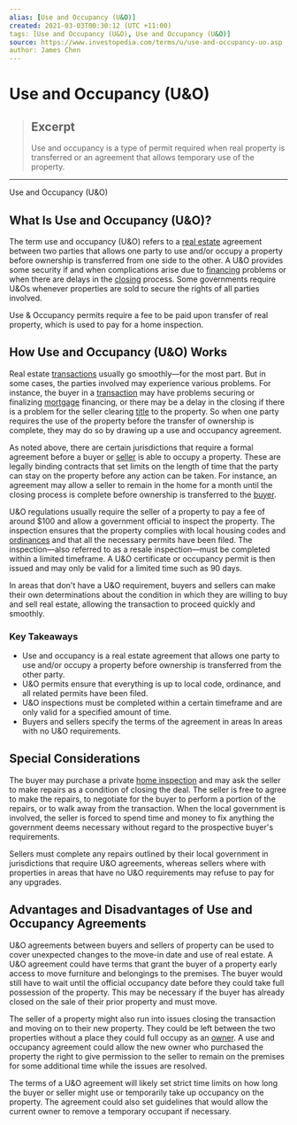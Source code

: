 ```yaml
---
alias: [Use and Occupancy (U&O)]
created: 2021-03-03T00:30:12 (UTC +11:00)
tags: [Use and Occupancy (U&O), Use and Occupancy (U&O)]
source: https://www.investopedia.com/terms/u/use-and-occupancy-uo.asp
author: James Chen
---
```


# Use and Occupancy (U&O)

> ## Excerpt
> Use and occupancy is a type of permit required when real property is transferred or an agreement that allows temporary use of the property.

---

Use and Occupancy (U&O)
## What Is Use and Occupancy (U&O)?

The term use and occupancy (U&O) refers to a [real estate](https://www.investopedia.com/terms/r/realestate.asp) agreement between two parties that allows one party to use and/or occupy a property before ownership is transferred from one side to the other. A U&O provides some security if and when complications arise due to [financing](https://www.investopedia.com/terms/f/financing.asp) problems or when there are delays in the [closing](https://www.investopedia.com/terms/c/closing.asp) process. Some governments require U&Os whenever properties are sold to secure the rights of all parties involved.

Use & Occupancy permits require a fee to be paid upon transfer of real property, which is used to pay for a home inspection. 

## How Use and Occupancy (U&O) Works

Real estate [transactions](https://www.investopedia.com/terms/t/transaction.asp) usually go smoothly—for the most part. But in some cases, the parties involved may experience various problems. For instance, the buyer in a [transaction](https://www.investopedia.com/terms/t/transaction.asp) may have problems securing or finalizing [mortgage](https://www.investopedia.com/terms/m/mortgage.asp) financing, or there may be a delay in the closing if there is a problem for the seller clearing [title](https://www.investopedia.com/terms/t/title.asp) to the property. So when one party requires the use of the property before the transfer of ownership is complete, they may do so by drawing up a use and occupancy agreement.

As noted above, there are certain jurisdictions that require a formal agreement before a buyer or [seller](https://www.investopedia.com/terms/s/seller.asp) is able to occupy a property. These are legally binding contracts that set limits on the length of time that the party can stay on the property before any action can be taken. For instance, an agreement may allow a seller to remain in the home for a month until the closing process is complete before ownership is transferred to the [buyer](https://www.investopedia.com/articles/mortgages-real-estate/10/ready-to-buy-house.asp).

U&O regulations usually require the seller of a property to pay a fee of around $100 and allow a government official to inspect the property. The inspection ensures that the property complies with local housing codes and [ordinances](https://www.investopedia.com/terms/z/zoning-ordinance.asp) and that all the necessary permits have been filed. The inspection—also referred to as a resale inspection—must be completed within a limited timeframe. A U&O certificate or occupancy permit is then issued and may only be valid for a limited time such as 90 days.

In areas that don't have a U&O requirement, buyers and sellers can make their own determinations about the condition in which they are willing to buy and sell real estate, allowing the transaction to proceed quickly and smoothly. 

### Key Takeaways

-   Use and occupancy is a real estate agreement that allows one party to use and/or occupy a property before ownership is transferred from the other party.
-   U&O permits ensure that everything is up to local code, ordinance, and all related permits have been filed.
-   U&O inspections must be completed within a certain timeframe and are only valid for a specified amount of time.
-   Buyers and sellers specify the terms of the agreement in areas In areas with no U&O requirements.

## Special Considerations

The buyer may purchase a private [home inspection](https://www.investopedia.com/terms/h/home-inspection.asp) and may ask the seller to make repairs as a condition of closing the deal. The seller is free to agree to make the repairs, to negotiate for the buyer to perform a portion of the repairs, or to walk away from the transaction. When the local government is involved, the seller is forced to spend time and money to fix anything the government deems necessary without regard to the prospective buyer's requirements.

Sellers must complete any repairs outlined by their local government in jurisdictions that require U&O agreements, whereas sellers where with properties in areas that have no U&O requirements may refuse to pay for any upgrades.

## Advantages and Disadvantages of Use and Occupancy Agreements 

U&O agreements between buyers and sellers of property can be used to cover unexpected changes to the move-in date and use of real estate. A U&O agreement could have terms that grant the buyer of a property early access to move furniture and belongings to the premises. The buyer would still have to wait until the official occupancy date before they could take full possession of the property. This may be necessary if the buyer has already closed on the sale of their prior property and must move.

The seller of a property might also run into issues closing the transaction and moving on to their new property. They could be left between the two properties without a place they could full occupy as an [owner](https://www.investopedia.com/terms/a/actual-owner.asp). A use and occupancy agreement could allow the new owner who purchased the property the right to give permission to the seller to remain on the premises for some additional time while the issues are resolved.

The terms of a U&O agreement will likely set strict time limits on how long the buyer or seller might use or temporarily take up occupancy on the property. The agreement could also set guidelines that would allow the current owner to remove a temporary occupant if necessary.
